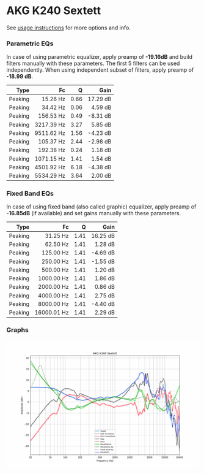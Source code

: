 # AKG K240 Sextett
See [usage instructions](https://github.com/jaakkopasanen/AutoEq#usage) for more options and info.

### Parametric EQs
In case of using parametric equalizer, apply preamp of **-19.16dB** and build filters manually
with these parameters. The first 5 filters can be used independently.
When using independent subset of filters, apply preamp of **-18.99 dB**.

| Type    | Fc         |    Q | Gain     |
|--------:|-----------:|-----:|---------:|
| Peaking | 15.26 Hz   | 0.66 | 17.29 dB |
| Peaking | 34.42 Hz   | 0.06 | 4.59 dB  |
| Peaking | 156.53 Hz  | 0.49 | -8.31 dB |
| Peaking | 3217.39 Hz | 3.27 | 5.85 dB  |
| Peaking | 9511.62 Hz | 1.56 | -4.23 dB |
| Peaking | 105.37 Hz  | 2.44 | -2.98 dB |
| Peaking | 192.38 Hz  | 0.24 | 1.18 dB  |
| Peaking | 1071.15 Hz | 1.41 | 1.54 dB  |
| Peaking | 4501.92 Hz | 6.18 | -4.38 dB |
| Peaking | 5534.29 Hz | 3.64 | 2.00 dB  |

### Fixed Band EQs
In case of using fixed band (also called graphic) equalizer, apply preamp of **-16.85dB**
(if available) and set gains manually with these parameters.

| Type    | Fc          |    Q | Gain     |
|--------:|------------:|-----:|---------:|
| Peaking | 31.25 Hz    | 1.41 | 16.25 dB |
| Peaking | 62.50 Hz    | 1.41 | 1.28 dB  |
| Peaking | 125.00 Hz   | 1.41 | -4.69 dB |
| Peaking | 250.00 Hz   | 1.41 | -1.55 dB |
| Peaking | 500.00 Hz   | 1.41 | 1.20 dB  |
| Peaking | 1000.00 Hz  | 1.41 | 1.86 dB  |
| Peaking | 2000.00 Hz  | 1.41 | 0.86 dB  |
| Peaking | 4000.00 Hz  | 1.41 | 2.75 dB  |
| Peaking | 8000.00 Hz  | 1.41 | -4.40 dB |
| Peaking | 16000.01 Hz | 1.41 | 2.29 dB  |

### Graphs
![](./AKG%20K240%20Sextett.png)